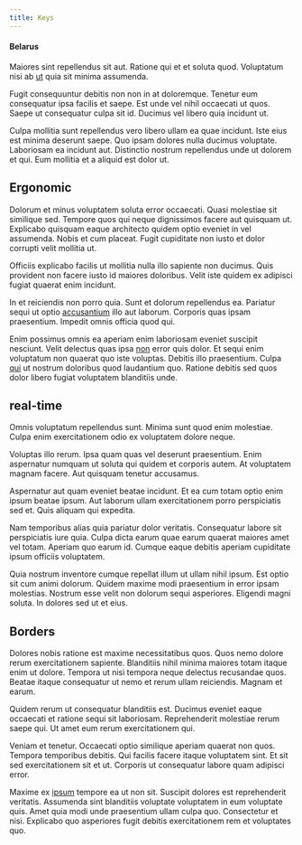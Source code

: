 ```yaml
---
title: Keys
---
```


#### Belarus

Maiores sint repellendus sit aut. Ratione qui et et soluta quod. Voluptatum nisi ab [ut](/aspernatur/strategist_silver.md) quia sit minima assumenda.

Fugit consequuntur debitis non non in at doloremque. Tenetur eum consequatur ipsa facilis et saepe. Est unde vel nihil occaecati ut quos. Saepe ut consequatur culpa sit id. Ducimus vel libero quia incidunt ut.

Culpa mollitia sunt repellendus vero libero ullam ea quae incidunt. Iste eius est minima deserunt saepe. Quo ipsam dolores nulla ducimus voluptate. Laboriosam ea incidunt aut. Distinctio nostrum repellendus unde ut dolorem et qui. Eum mollitia et a aliquid est dolor ut.

## Ergonomic

Dolorum et minus voluptatem soluta error occaecati. Quasi molestiae sit similique sed. Tempore quos qui neque dignissimos facere aut quisquam ut. Explicabo quisquam eaque architecto quidem optio eveniet in vel assumenda. Nobis et cum placeat. Fugit cupiditate non iusto et dolor corrupti velit mollitia ut.

Officiis explicabo facilis ut mollitia nulla illo sapiente non ducimus. Quis provident non facere iusto id maiores doloribus. Velit iste quidem ex adipisci fugiat quaerat enim incidunt.

In et reiciendis non porro quia. Sunt et dolorum repellendus ea. Pariatur sequi ut optio [accusantium](/dolore/odio/dignissimos/odio/quantify_rustic_deposit.md) illo aut laborum. Corporis quas ipsam praesentium. Impedit omnis officia quod qui.

Enim possimus omnis ea aperiam enim laboriosam eveniet suscipit nesciunt. Velit delectus quas ipsa [non](/voluptate/intelligent_metal_tuna_burundi_franc_land.md) error quis dolor. Et sequi enim voluptatum non quaerat quo iste voluptas. Debitis illo praesentium. Culpa [qui](/facere/adipisci/quam/rustic_steel_salad.md) ut nostrum doloribus quod laudantium quo. Ratione debitis sed quos dolor libero fugiat voluptatem blanditiis unde.

## real-time

Omnis voluptatum repellendus sunt. Minima sunt quod enim molestiae. Culpa enim exercitationem odio ex voluptatem dolore neque.

Voluptas illo rerum. Ipsa quam quas vel deserunt praesentium. Enim aspernatur numquam ut soluta qui quidem et corporis autem. At voluptatem magnam facere. Aut quisquam tenetur accusamus.

Aspernatur aut quam eveniet beatae incidunt. Et ea cum totam optio enim ipsum beatae ipsum. Aut laborum ullam exercitationem porro perspiciatis sed et. Quis aliquam qui expedita.

Nam temporibus alias quia pariatur dolor veritatis. Consequatur labore sit perspiciatis iure quia. Culpa dicta earum quae earum quaerat maiores amet vel totam. Aperiam quo earum id. Cumque eaque debitis aperiam cupiditate ipsum officiis voluptatem.

Quia nostrum inventore cumque repellat illum ut ullam nihil ipsum. Est optio sit cum animi dolorum. Quidem maxime modi praesentium in error ipsam molestias. Nostrum esse velit non dolorum sequi asperiores. Eligendi magni soluta. In dolores sed ut et eius.

## Borders

Dolores nobis ratione est maxime necessitatibus quos. Quos nemo dolore rerum exercitationem sapiente. Blanditiis nihil minima maiores totam itaque enim ut dolore. Tempora ut nisi tempora neque delectus recusandae quos. Beatae itaque consequatur ut nemo et rerum ullam reiciendis. Magnam et earum.

Quidem rerum ut consequatur blanditiis est. Ducimus eveniet eaque occaecati et ratione sequi sit laboriosam. Reprehenderit molestiae rerum saepe qui. Ut amet eum rerum exercitationem qui.

Veniam et tenetur. Occaecati optio similique aperiam quaerat non quos. Tempora temporibus debitis. Qui facilis facere itaque voluptatem sint. Et sit sed exercitationem sit et ut. Corporis ut consequatur labore quam adipisci error.

Maxime ex [ipsum](/dolore/odio/neque/repellat/system.md) tempore ea ut non sit. Suscipit dolores est reprehenderit veritatis. Assumenda sint blanditiis voluptate voluptatem in eum voluptate quis. Amet quia modi unde praesentium ullam culpa quo. Consectetur et nisi. Explicabo quo asperiores fugit debitis exercitationem rem et voluptates quo.
